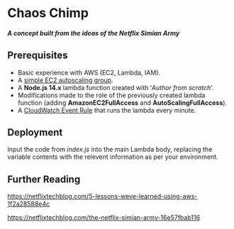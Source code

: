 # Chaos Chimp

##### A concept built from the ideas of the Netflix Simian Army

## Prerequisites

- Basic experience with AWS (EC2, Lambda, IAM).
- A [simple EC2 autoscaling group](https://docs.aws.amazon.com/autoscaling/ec2/userguide/create-asg-launch-template.html).
- A **Node.js 14.x** lambda function created with ‘*Author from scratch*’.
- Modifications made to the role of the previously created lambda function (adding **AmazonEC2FullAccess** and **AutoScalingFullAccess**).
- A [CloudWatch Event Rule](https://docs.aws.amazon.com/AmazonCloudWatch/latest/events/RunLambdaSchedule.html#schedule-create-rule) that runs the lambda every minute.

## Deployment

Input the code from *index.js* into the main Lambda body, replacing the variable contents with the relevent information as per your environment.

## Further Reading

https://netflixtechblog.com/5-lessons-weve-learned-using-aws-1f2a28588e4c

https://netflixtechblog.com/the-netflix-simian-army-16e57fbab116

